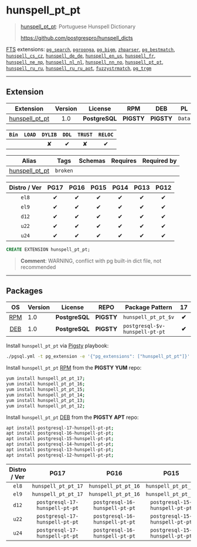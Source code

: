 # hunspell_pt_pt


> [hunspell_pt_pt](https://github.com/postgrespro/hunspell_dicts): Portuguese Hunspell Dictionary
>
> https://github.com/postgrespro/hunspell_dicts





[FTS](/fts) extensions: [`pg_search`](/pg_search), [`pgroonga`](/pgroonga), [`pg_bigm`](/pg_bigm), [`zhparser`](/zhparser), [`pg_bestmatch`](/pg_bestmatch), [`hunspell_cs_cz`](/hunspell_cs_cz), [`hunspell_de_de`](/hunspell_de_de), [`hunspell_en_us`](/hunspell_en_us), [`hunspell_fr`](/hunspell_fr), [`hunspell_ne_np`](/hunspell_ne_np), [`hunspell_nl_nl`](/hunspell_nl_nl), [`hunspell_nn_no`](/hunspell_nn_no), [`hunspell_pt_pt`](/hunspell_pt_pt), [`hunspell_ru_ru`](/hunspell_ru_ru), [`hunspell_ru_ru_aot`](/hunspell_ru_ru_aot), [`fuzzystrmatch`](/fuzzystrmatch), [`pg_trgm`](/pg_trgm)


-------
## Extension


| Extension | Version | License | RPM | DEB | PL |
|-----------|:-------:|:-------:|:---:|:---:|:--:|
| [hunspell_pt_pt](https://github.com/postgrespro/hunspell_dicts) | 1.0 | **<span class="tcblue">PostgreSQL</span>** | **<span class="tcwarn">PIGSTY</span>** | **<span class="tcwarn">PIGSTY</span>** | `Data` |



| `Bin` | `LOAD` | `DYLIB` | `DDL` | `TRUST` | `RELOC` |
|:-----:|:------:|:-------:|:-----:|:-------:|:-------:|
|  |  | <span class="tcwarn">✘</span> | <span class="tcblue">✔</span> | <span class="tcwarn">✘</span> | <span class="tcblue">✔</span> |



| Alias | Tags | Schemas | Requires | Required by |
|-------|------|---------|----------|-------------|
| [hunspell_pt_pt](/hunspell_pt_pt) | `broken` |  |  |  |



| Distro / Ver | PG17 | PG16 | PG15 | PG14 | PG13 | PG12 |
|:------------:|:----:|:----:|:----:|:----:|:----:|:----:|
| `el8` | <span class="tcblue">✔</span> | <span class="tcblue">✔</span> | <span class="tcblue">✔</span> | <span class="tcblue">✔</span> | <span class="tcblue">✔</span> | <span class="tcblue">✔</span> |
| `el9` | <span class="tcblue">✔</span> | <span class="tcblue">✔</span> | <span class="tcblue">✔</span> | <span class="tcblue">✔</span> | <span class="tcblue">✔</span> | <span class="tcblue">✔</span> |
| `d12` | <span class="tcblue">✔</span> | <span class="tcblue">✔</span> | <span class="tcblue">✔</span> | <span class="tcblue">✔</span> | <span class="tcblue">✔</span> | <span class="tcblue">✔</span> |
| `u22` | <span class="tcblue">✔</span> | <span class="tcblue">✔</span> | <span class="tcblue">✔</span> | <span class="tcblue">✔</span> | <span class="tcblue">✔</span> | <span class="tcblue">✔</span> |
| `u24` | <span class="tcblue">✔</span> | <span class="tcblue">✔</span> | <span class="tcblue">✔</span> | <span class="tcblue">✔</span> | <span class="tcblue">✔</span> | <span class="tcblue">✔</span> |





```sql
CREATE EXTENSION hunspell_pt_pt;
```
> **Comment**: WARNING, conflict with pg built-in dict file, not recommended
-----------


## Packages


| OS | Version | License | REPO | Package Pattern | 17 | 16 | 15 | 14 | 13 | 12 | Dependency |
|:--:|---------|:-------:|:----:|-----------------|:--:|:--:|:--:|:--:|:--:|:--:|------------|
| [RPM](/rpm) | 1.0 | **<span class="tcblue">PostgreSQL</span>** | **<span class="tcwarn">PIGSTY</span>** | `hunspell_pt_pt_$v` | **<span class="tcwarn">✔</span>** | **<span class="tcwarn">✔</span>** | **<span class="tcwarn">✔</span>** | **<span class="tcwarn">✔</span>** | **<span class="tcwarn">✔</span>** | **<span class="tcwarn">✔</span>** |  |
| [DEB](/deb) | 1.0 | **<span class="tcblue">PostgreSQL</span>** | **<span class="tcwarn">PIGSTY</span>** | `postgresql-$v-hunspell-pt-pt` | **<span class="tcwarn">✔</span>** | **<span class="tcwarn">✔</span>** | **<span class="tcwarn">✔</span>** | **<span class="tcwarn">✔</span>** | **<span class="tcwarn">✔</span>** | **<span class="tcwarn">✔</span>** |  |



Install `hunspell_pt_pt` via [Pigsty](https://pigsty.io/docs/pgext/usage/install/) playbook:

```bash
./pgsql.yml -t pg_extension -e '{"pg_extensions": ["hunspell_pt_pt"]}'
```


Install `hunspell_pt_pt` [RPM](/rpm) from the **<span class="tcwarn">PIGSTY</span>** **YUM** repo:

```bash
yum install hunspell_pt_pt_17;
yum install hunspell_pt_pt_16;
yum install hunspell_pt_pt_15;
yum install hunspell_pt_pt_14;
yum install hunspell_pt_pt_13;
yum install hunspell_pt_pt_12;
```


Install `hunspell_pt_pt` [DEB](/deb) from the **<span class="tcwarn">PIGSTY</span>** **APT** repo:

```bash
apt install postgresql-17-hunspell-pt-pt;
apt install postgresql-16-hunspell-pt-pt;
apt install postgresql-15-hunspell-pt-pt;
apt install postgresql-14-hunspell-pt-pt;
apt install postgresql-13-hunspell-pt-pt;
apt install postgresql-12-hunspell-pt-pt;
```




| Distro / Ver | PG17 | PG16 | PG15 | PG14 | PG13 | PG12 |
|:------------:|:----:|:----:|:----:|:----:|:----:|:----:|
| `el8` | `hunspell_pt_pt_17` | `hunspell_pt_pt_16` | `hunspell_pt_pt_15` | `hunspell_pt_pt_14` | `hunspell_pt_pt_13` | `hunspell_pt_pt_12` |
| `el9` | `hunspell_pt_pt_17` | `hunspell_pt_pt_16` | `hunspell_pt_pt_15` | `hunspell_pt_pt_14` | `hunspell_pt_pt_13` | `hunspell_pt_pt_12` |
| `d12` | `postgresql-17-hunspell-pt-pt` | `postgresql-16-hunspell-pt-pt` | `postgresql-15-hunspell-pt-pt` | `postgresql-14-hunspell-pt-pt` | `postgresql-13-hunspell-pt-pt` | `postgresql-12-hunspell-pt-pt` |
| `u22` | `postgresql-17-hunspell-pt-pt` | `postgresql-16-hunspell-pt-pt` | `postgresql-15-hunspell-pt-pt` | `postgresql-14-hunspell-pt-pt` | `postgresql-13-hunspell-pt-pt` | `postgresql-12-hunspell-pt-pt` |
| `u24` | `postgresql-17-hunspell-pt-pt` | `postgresql-16-hunspell-pt-pt` | `postgresql-15-hunspell-pt-pt` | `postgresql-14-hunspell-pt-pt` | `postgresql-13-hunspell-pt-pt` | `postgresql-12-hunspell-pt-pt` |





